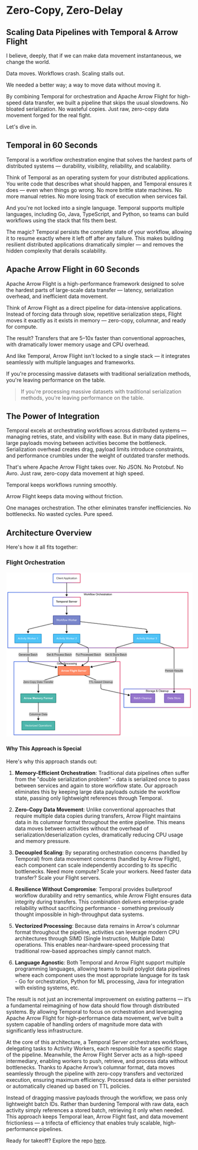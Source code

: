 # Zero-Copy, Zero-Delay

## Scaling Data Pipelines with Temporal & Arrow Flight

I believe, deeply, that if we can make data movement instantaneous, we change the world.

Data moves. Workflows crash. Scaling stalls out.

We needed a better way; a way to move data without moving it.

By combining Temporal for orchestration and Apache Arrow Flight for high-speed data transfer, we built a pipeline that skips the usual slowdowns. No bloated serialization. No wasteful copies. Just raw, zero-copy data movement forged for the real fight.

Let's dive in.

## Temporal in 60 Seconds

Temporal is a workflow orchestration engine that solves the hardest parts of distributed systems — durability, visibility, reliability, and scalability.

Think of Temporal as an operating system for your distributed applications. You write code that describes what should happen, and Temporal ensures it does — even when things go wrong. No more brittle state machines. No more manual retries. No more losing track of execution when services fail.

And you're not locked into a single language. Temporal supports multiple languages, including Go, Java, TypeScript, and Python, so teams can build workflows using the stack that fits them best.

The magic? Temporal persists the complete state of your workflow, allowing it to resume exactly where it left off after any failure. This makes building resilient distributed applications dramatically simpler — and removes the hidden complexity that derails scalability.

## Apache Arrow Flight in 60 Seconds

Apache Arrow Flight is a high-performance framework designed to solve the hardest parts of large-scale data transfer — latency, serialization overhead, and inefficient data movement.

Think of Arrow Flight as a direct pipeline for data-intensive applications. Instead of forcing data through slow, repetitive serialization steps, Flight moves it exactly as it exists in memory — zero-copy, columnar, and ready for compute.

The result? Transfers that are 5–10x faster than conventional approaches, with dramatically lower memory usage and CPU overhead.

And like Temporal, Arrow Flight isn't locked to a single stack — it integrates seamlessly with multiple languages and frameworks.

If you're processing massive datasets with traditional serialization methods, you're leaving performance on the table.

> If you're processing massive datasets with traditional serialization methods, you're leaving performance on the table.

## The Power of Integration

Temporal excels at orchestrating workflows across distributed systems — managing retries, state, and visibility with ease. But in many data pipelines, large payloads moving between activities become the bottleneck. Serialization overhead creates drag, payload limits introduce constraints, and performance crumbles under the weight of outdated transfer methods.

That's where Apache Arrow Flight takes over. No JSON. No Protobuf. No Avro. Just raw, zero-copy data movement at high speed.

Temporal keeps workflows running smoothly.

Arrow Flight keeps data moving without friction.

One manages orchestration. The other eliminates transfer inefficiencies. No bottlenecks. No wasted cycles. Pure speed.

## Architecture Overview

Here's how it all fits together:

### Flight Orchestration

![Flight Orchestration Diagram](../art/temporal.png)

#### Why This Approach is Special

Here's why this approach stands out:

1. **Memory-Efficient Orchestration**: Traditional data pipelines often suffer from the "double serialization problem" - data is serialized once to pass between services and again to store workflow state. Our approach eliminates this by keeping large data payloads outside the workflow state, passing only lightweight references through Temporal.

2. **Zero-Copy Data Movement**: Unlike conventional approaches that require multiple data copies during transfers, Arrow Flight maintains data in its columnar format throughout the entire pipeline. This means data moves between activities without the overhead of serialization/deserialization cycles, dramatically reducing CPU usage and memory pressure.

3. **Decoupled Scaling**: By separating orchestration concerns (handled by Temporal) from data movement concerns (handled by Arrow Flight), each component can scale independently according to its specific bottlenecks. Need more compute? Scale your workers. Need faster data transfer? Scale your Flight servers.

4. **Resilience Without Compromise**: Temporal provides bulletproof workflow durability and retry semantics, while Arrow Flight ensures data integrity during transfers. This combination delivers enterprise-grade reliability without sacrificing performance - something previously thought impossible in high-throughput data systems.

5. **Vectorized Processing**: Because data remains in Arrow's columnar format throughout the pipeline, activities can leverage modern CPU architectures through SIMD (Single Instruction, Multiple Data) operations. This enables near-hardware-speed processing that traditional row-based approaches simply cannot match.

6. **Language Agnostic**: Both Temporal and Arrow Flight support multiple programming languages, allowing teams to build polyglot data pipelines where each component uses the most appropriate language for its task - Go for orchestration, Python for ML processing, Java for integration with existing systems, etc.

The result is not just an incremental improvement on existing patterns — it’s a fundamental reimagining of how data should flow through distributed systems. By allowing Temporal to focus on orchestration and leveraging Apache Arrow Flight for high-performance data movement, we’ve built a system capable of handling orders of magnitude more data with significantly less infrastructure.

At the core of this architecture, a Temporal Server orchestrates workflows, delegating tasks to Activity Workers, each responsible for a specific stage of the pipeline. Meanwhile, the Arrow Flight Server acts as a high-speed intermediary, enabling workers to push, retrieve, and process data without bottlenecks. Thanks to Apache Arrow’s columnar format, data moves seamlessly through the pipeline with zero-copy transfers and vectorized execution, ensuring maximum efficiency. Processed data is either persisted or automatically cleaned up based on TTL policies.

Instead of dragging massive payloads through the workflow, we pass only lightweight batch IDs. Rather than burdening Temporal with raw data, each activity simply references a stored batch, retrieving it only when needed. This approach keeps Temporal lean, Arrow Flight fast, and data movement frictionless — a trifecta of efficiency that enables truly scalable, high-performance pipelines.

Ready for takeoff? Explore the repo [here](https://github.com/TFMV/temporal).
